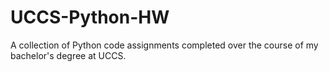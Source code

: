 # UCCS-Python-HW
A collection of Python code assignments completed over the course of my bachelor's degree at UCCS.

